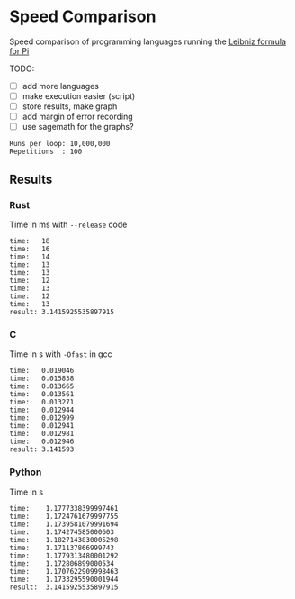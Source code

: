 # Speed Comparison

Speed comparison of programming languages running the [Leibniz formula for
Pi](https://en.wikipedia.org/wiki/Leibniz_formula_for_%CF%80)

TODO:
- [ ] add more languages
- [ ] make execution easier (script)
- [ ] store results, make graph
- [ ] add margin of error recording
- [ ] use sagemath for the graphs?

```
Runs per loop: 10,000,000
Repetitions  : 100
```

## Results

### Rust

Time in ms with `--release` code
```
time:   18
time:   16
time:   14
time:   13
time:   13
time:   12
time:   13
time:   12
time:   13
result: 3.1415925535897915
```

### C

Time in s with `-Ofast` in gcc
```
time:   0.019046
time:   0.015838
time:   0.013665
time:   0.013561
time:   0.013271
time:   0.012944
time:   0.012999
time:   0.012941
time:   0.012981
time:   0.012946
result: 3.141593
```

### Python

Time in s
```
time:    1.1777338399997461
time:    1.1724761679997755
time:    1.1739581079991694
time:    1.174274585000603
time:    1.1827143830005298
time:    1.171137866999743
time:    1.1779313480001292
time:    1.172806899000534
time:    1.1707622909998463
time:    1.1733295590001944
result:  3.1415925535897915
```
